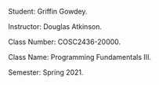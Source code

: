 Student: Griffin Gowdey.

Instructor: Douglas Atkinson.

Class Number: COSC2436-20000.

Class Name: Programming Fundamentals III.

Semester: Spring 2021.

